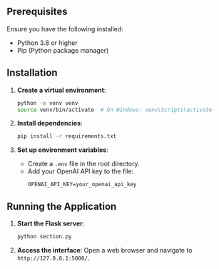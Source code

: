 
## Prerequisites

Ensure you have the following installed:
- Python 3.8 or higher
- Pip (Python package manager)

## Installation

1. **Create a virtual environment**:
   ```bash
   python -m venv venv
   source venv/bin/activate  # On Windows: venv\Scripts\activate
   ```

2. **Install dependencies**:
   ```bash
   pip install -r requirements.txt
   ```

3. **Set up environment variables**:
   - Create a `.env` file in the root directory.
   - Add your OpenAI API key to the file:
     ```
     OPENAI_API_KEY=your_openai_api_key
     ```

## Running the Application

1. **Start the Flask server**:
   ```bash
   python section.py
   ```

2. **Access the interface**:
   Open a web browser and navigate to `http://127.0.0.1:5000/`.

